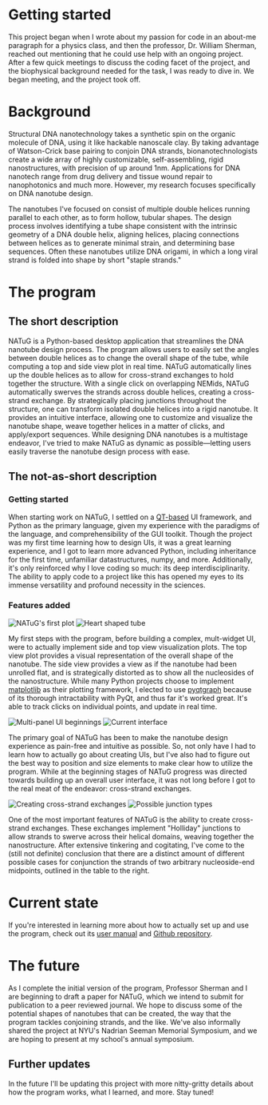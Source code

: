 # Getting started

This project began when I wrote about my passion for code in an about-me paragraph for a physics class, and then the professor, Dr. William Sherman, reached out mentioning that he could use help with an ongoing project. After a few quick meetings to discuss the coding facet of the project, and the biophysical background needed for the task, I was ready to dive in. We began meeting, and the project took off. 

# Background

Structural DNA nanotechnology takes a synthetic spin on the organic molecule of DNA, using it like hackable nanoscale clay. By taking advantage of Watson-Crick base pairing to conjoin DNA strands, bionanotechnologists create a wide array of highly customizable, self-assembling, rigid nanostructures, with precision of up around 1nm. Applications for DNA nanotech range from drug delivery and tissue wound repair to nanophotonics and much more. However, my research focuses specifically on DNA nanotube design.

The nanotubes I've focused on consist of multiple double helices running parallel to each other, as to form hollow, tubular shapes. The design process involves identifying a tube shape consistent with the intrinsic geometry of a DNA double helix, aligning helices, placing connections between helices as to generate minimal strain, and determining base sequences. Often these nanotubes utilize DNA origami, in which a long viral strand is folded into shape by short "staple strands." 

# The program

## The short description

NATuG is a Python-based desktop application that streamlines the DNA nanotube design process. The program allows users to easily set the angles between double helices as to change the overall shape of the tube, while computing a top and side view plot in real time. NATuG automatically lines up the double helices as to allow for cross-strand exchanges to hold together the structure. With a single click on overlapping NEMids, NATuG automatically swerves the strands across double helices, creating a cross-strand exchange. By strategically placing junctions throughout the structure, one can transform isolated double helices into a rigid nanotube. It provides an intuitive interface, allowing one to customize and visualize the nanotube shape, weave together helices in a matter of clicks, and apply/export sequences. While designing DNA nanotubes is a multistage endeavor, I've tried to make NATuG as dynamic as possible—letting users easily traverse the nanotube design process with ease. 

## The not-as-short description

### Getting started

When starting work on NATuG, I settled on a [QT-based](https://www.qt.io/) UI framework, and Python as the primary language, given my experience with the paradigms of the language, and comprehensibility of the GUI toolkit. Though the project was my first time learning how to design UIs, it was a great learning experience, and I got to learn more advanced Python, including inheritance for the first time, unfamiliar datastructures, numpy, and more. Additionally, it's only reinforced why I love coding so much: its deep interdisciplinarity. The ability to apply code to a project like this has opened my eyes to its immense versatility and profound necessity in the sciences. 

### Features added

![NATuG's first plot](first_top_view.webp)
![Heart shaped tube](heart_tube.webp)

My first steps with the program, before building a complex, mult-widget UI, were to actually implement side and top view visualization plots. The top view plot provides a visual representation of the overall shape of the nanotube. The side view provides a view as if the nanotube had been unrolled flat, and is strategically distorted as to show all the nucleosides of the nanostructure. While many Python projects choose to implement [matplotlib](https://matplotlib.org/) as their plotting framework, I elected to use [pyqtgraph](https://www.pyqtgraph.org/) because of its thorough intractability with PyQt, and thus far it's worked great. It's able to track clicks on individual points, and update in real time.

![Multi-panel UI beginnings](beginnings_of_ui.webp)
![Current interface](interface.wepb)

The primary goal of NATuG has been to make the nanotube design experience as pain-free and intuitive as possible. So, not only have I had to learn how to actually go about creating UIs, but I've also had to figure out the best way to position and size elements to make clear how to utilize the program. While at the beginning stages of NATuG progress was directed towards building up an overall user interface, it was not long before I got to the real meat of the endeavor: cross-strand exchanges.

![Creating cross-strand exchanges](creating_junctions.webp)
![Possible junction types](junction_types.webp|width=21)

One of the most important features of NATuG is the ability to create cross-strand exchanges. These exchanges implement "Holliday" junctions to allow strands to swerve across their helical domains, weaving together the nanostructure. After extensive tinkering and cogitating, I've come to the (still not definite) conclusion that there are a distinct amount of different possible cases for conjunction the strands of two arbitrary nucleoside-end midpoints, outlined in the table to the right.

# Current state

If you're interested in learning more about how to actually set up and use the program, check out its [user manual](https://github.com/NATuG3/Manual/blob/main/manual.pdf) and [Github repository](https://github.com/NATuG3/NATuG3).

# The future

As I complete the initial version of the program, Professor Sherman and I are beginning to draft a paper for NATuG, which we intend to submit for publication to a peer reviewed journal. We hope to discuss some of the potential shapes of nanotubes that can be created, the way that the program tackles conjoining strands, and the like. We've also informally shared the project at NYU's Nadrian Seeman Memorial Symposium, and we are hoping to present at my school's annual symposium. 

## Further updates
In the future I'll be updating this project with more nitty-gritty details about how the program works, what I learned, and more. Stay tuned!
